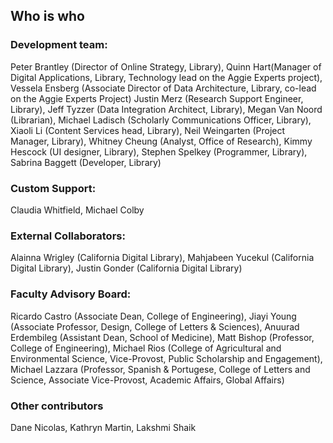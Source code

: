 ## Who is who
### Development team: 
Peter Brantley (Director of Online Strategy, Library), Quinn Hart(Manager of Digital Applications, Library, Technology lead on the Aggie Experts project), Vessela Ensberg (Associate Director of Data Architecture, Library, co-lead on the Aggie Experts Project) Justin Merz (Research Support Engineer, Library), Jeff Tyzzer (Data Integration Architect, Library), Megan Van Noord (Librarian), Michael Ladisch (Scholarly Communications Officer, Library), Xiaoli Li (Content Services head, Library), Neil Weingarten (Project Manager, Library), Whitney Cheung (Analyst, Office of Research), Kimmy Hescock (UI designer, Library), Stephen Spelkey (Programmer, Library), Sabrina Baggett (Developer, Library)

### Custom Support:
Claudia Whitfield, Michael Colby

### External Collaborators: 
Alainna Wrigley (California Digital Library), Mahjabeen Yucekul (California Digital Library), Justin Gonder (California Digital Library)

### Faculty Advisory Board: 
Ricardo Castro (Associate Dean, College of Engineering), Jiayi Young (Associate Professor, Design, College of Letters & Sciences), Anuurad Erdembileg (Assistant Dean, School of Medicine), Matt Bishop (Professor, College of Engineering), Michael Rios (College of Agricultural and Environmental Science, Vice-Provost, Public Scholarship and Engagement), Michael Lazzara (Professor, Spanish & Portugese, College of Letters and Science, Associate Vice-Provost, Academic Affairs, Global Affairs)

### Other contributors
Dane Nicolas, Kathryn Martin, Lakshmi Shaik
